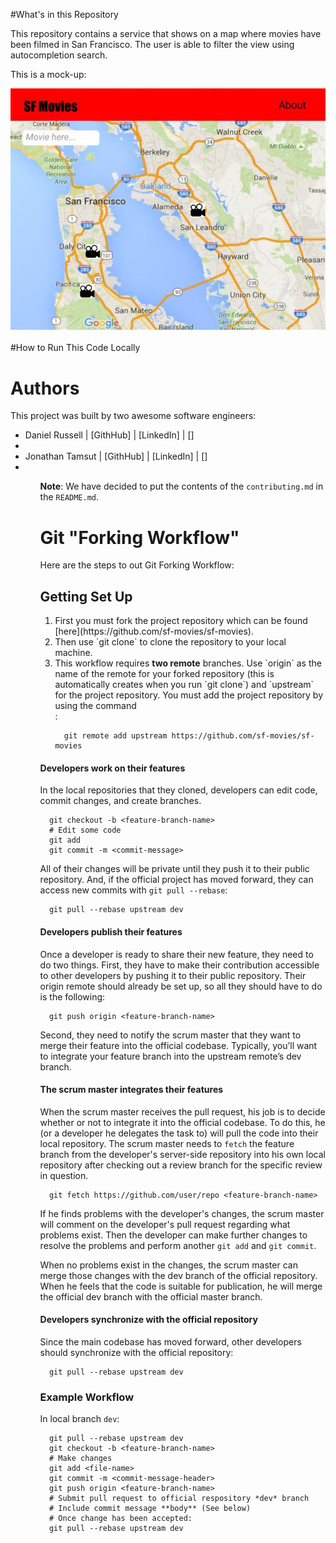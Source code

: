 #What's in this Repository

This repository contains a service that shows on a map where movies have been filmed in San Francisco. The user is able to filter the view using autocompletion search.

This is a mock-up:

<img src="./images/sf-movies.jpg">

#How to Run This Code Locally

# Authors

This project was built by two awesome software engineers:
<ul>
  <li>Daniel Russell | [GithHub] | [LinkedIn] | []<li>
  <li>Jonathan Tamsut | [GithHub] | [LinkedIn] | []<li>
<ul>

<br>

<b>Note</b>: We have decided to put the contents of the `contributing.md` in the `README.md`.

# Git "Forking Workflow"

Here are the steps to out Git Forking Workflow:

## Getting Set Up

<ol>
  <li>First you must fork the project repository which can be found
  [here](https://github.com/sf-movies/sf-movies).</li>
  <li>Then use `git clone` to clone the repository to your local machine.</li>
  <li>This workflow requires <b>two remote</b> branches. Use `origin` as the name of the remote for your forked repository (this is automatically creates when you run `git clone`) and `upstream` for the project repository. You must add the project repository by using the command</li>:

  ```
    git remote add upstream https://github.com/sf-movies/sf-movies
  ```
</ol>

#### Developers work on their features

In the local repositories that they cloned, developers can edit code, commit changes, and create branches.

```
  git checkout -b <feature-branch-name>
  # Edit some code
  git add
  git commit -m <commit-message>
```

All of their changes will be private until they push it to their public repository. And, if the official project has moved forward, they can access new commits with `git pull --rebase`:

```
  git pull --rebase upstream dev
```

#### Developers publish their features

Once a developer is ready to share their new feature, they need to do two things. First, they have to make their contribution accessible to other developers by pushing it to their public repository. Their origin remote should already be set up, so all they should have to do is the following:

```
  git push origin <feature-branch-name>
```

Second, they need to notify the scrum master that they want to merge their feature into the official codebase. Typically, you’ll want to integrate your feature branch into the upstream remote’s dev branch.

#### The scrum master integrates their features

When the scrum master receives the pull request, his job is to decide whether or not to integrate it into the official codebase. To do this, he (or a developer he delegates the task to) will pull the code into their local repository. The scrum master needs to `fetch` the feature branch from the developer's server-side repository into his own local repository after checking out a review branch for the specific review in question.

```
  git fetch https://github.com/user/repo <feature-branch-name>
```

If he finds problems with the developer's changes, the scrum master will comment on the developer's pull request regarding what problems exist. Then the developer can make further changes to resolve the problems and perform another `git add` and `git commit`.

When no problems exist in the changes, the scrum master can merge those changes with the dev branch of the official repository. When he feels that the code is suitable for publication, he will merge the official dev branch with the official master branch.

#### Developers synchronize with the official repository
Since the main codebase has moved forward, other developers should synchronize with the official repository:

```
  git pull --rebase upstream dev
```

### Example Workflow

In local branch `dev`:

```
  git pull --rebase upstream dev
  git checkout -b <feature-branch-name>
  # Make changes
  git add <file-name>
  git commit -m <commit-message-header>
  git push origin <feature-branch-name>
  # Submit pull request to official respository *dev* branch
  # Include commit message **body** (See below)
  # Once change has been accepted:
  git pull --rebase upstream dev
```
